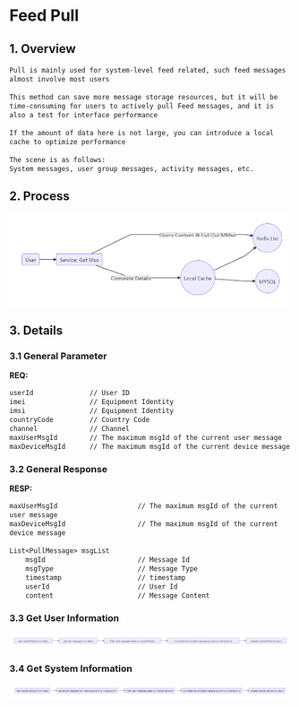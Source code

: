# Feed Pull

## 1. Overview

```
Pull is mainly used for system-level feed related, such feed messages almost involve most users

This method can save more message storage resources, but it will be time-consuming for users to actively pull Feed messages, and it is also a test for interface performance

If the amount of data here is not large, you can introduce a local cache to optimize performance

The scene is as follows:
System messages, user group messages, activity messages, etc.
```

## 2. Process

![Feed Streaming Design (4) - Process](../../Material/image/Feed%20Streaming%20Design%20(4)%20-%20Process.png)

## 3. Details

### 3.1 General Parameter

**REQ:**

```
userId				// User ID
imei				// Equipment Identity
imsi				// Equipment Identity
countryCode			// Country Code	
channel				// Channel	
maxUserMsgId		// The maximum msgId of the current user message
maxDeviceMsgId		// The maximum msgId of the current device message
```

### 3.2 General Response

**RESP:**

```
maxUserMsgId					// The maximum msgId of the current user message	
maxDeviceMsgId					// The maximum msgId of the current device message

List<PullMessage> msgList
	msgId						// Message Id	
	msgType						// Message Type
	timestamp					// timestamp
	userId						// User Id
	content						// Message Content
```

### 3.3 Get User Information



![Feed Streaming Design (4) - Get User Information](../../Material/image/Feed%20Streaming%20Design%20(4)%20-%20Get%20User%20Information.png)

### 3.4 Get System Information


![Feed Streaming Design (4) - Get System Information](../../Material/image/Feed%20Streaming%20Design%20(4)%20-%20Get%20System%20Information.png)